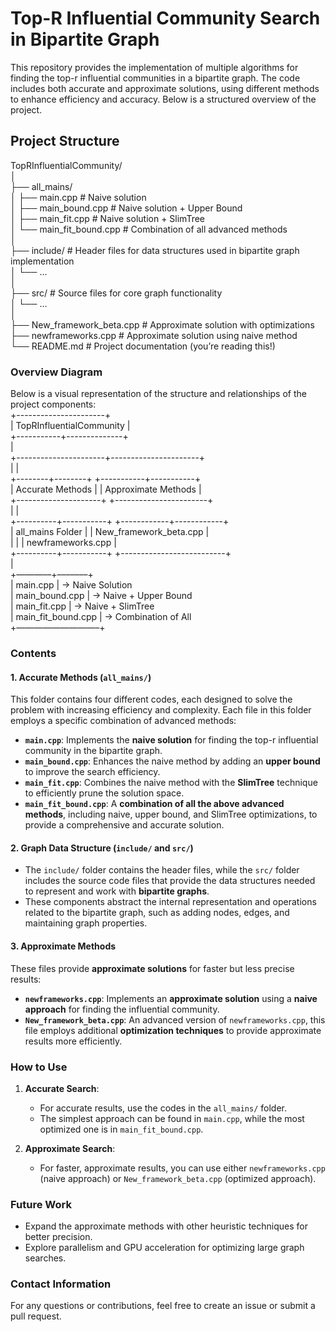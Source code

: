 # Top-R Influential Community Search in Bipartite Graph

This repository provides the implementation of multiple algorithms for finding the top-r influential communities in a bipartite graph. The code includes both accurate and approximate solutions, using different methods to enhance efficiency and accuracy. Below is a structured overview of the project.

## Project Structure
TopRInfluentialCommunity/  
│  
├── all_mains/  
│   ├── main.cpp                # Naive solution  
│   ├── main_bound.cpp          # Naive solution + Upper Bound  
│   ├── main_fit.cpp            # Naive solution + SlimTree  
│   └── main_fit_bound.cpp      # Combination of all advanced methods  
│  
├── include/                    # Header files for data structures used in bipartite graph implementation  
│   └── …  
│  
├── src/                        # Source files for core graph functionality  
│   └── …  
│  
├── New_framework_beta.cpp      # Approximate solution with optimizations  
├── newframeworks.cpp           # Approximate solution using naive method  
└── README.md                   # Project documentation (you’re reading this!)  
### Overview Diagram

Below is a visual representation of the structure and relationships of the project components:  
                       +----------------------+  
                       |  TopRInfluentialCommunity  |  
                       +-----------+--------------+  
                                   |  
            +----------------------+----------------------+  
            |                                               |  
   +--------+--------+                          +-----------+-----------+  
   |  Accurate Methods  |                          | Approximate Methods   |  
   +---------------------+                          +-----------------------+  
            |                                                |  
 +----------+-----------+                       +------------+------------+  
 | all_mains Folder      |                       |  New_framework_beta.cpp |  
 |                      |                       |  newframeworks.cpp       |  
 +----------+-----------+                       +--------------------------+  
            |  
+———––+–––––––+  
| main.cpp                    | -> Naive Solution  
| main_bound.cpp              | -> Naive + Upper Bound  
| main_fit.cpp                | -> Naive + SlimTree  
| main_fit_bound.cpp          | -> Combination of All  
+—————————–+  
### Contents

#### 1. **Accurate Methods** (`all_mains/`)

This folder contains four different codes, each designed to solve the problem with increasing efficiency and complexity. Each file in this folder employs a specific combination of advanced methods:

- **`main.cpp`**: Implements the **naive solution** for finding the top-r influential community in the bipartite graph.
- **`main_bound.cpp`**: Enhances the naive method by adding an **upper bound** to improve the search efficiency.
- **`main_fit.cpp`**: Combines the naive method with the **SlimTree** technique to efficiently prune the solution space.
- **`main_fit_bound.cpp`**: A **combination of all the above advanced methods**, including naive, upper bound, and SlimTree optimizations, to provide a comprehensive and accurate solution.

#### 2. **Graph Data Structure** (`include/` and `src/`)

- The `include/` folder contains the header files, while the `src/` folder includes the source code files that provide the data structures needed to represent and work with **bipartite graphs**.
- These components abstract the internal representation and operations related to the bipartite graph, such as adding nodes, edges, and maintaining graph properties.

#### 3. **Approximate Methods**

These files provide **approximate solutions** for faster but less precise results:

- **`newframeworks.cpp`**: Implements an **approximate solution** using a **naive approach** for finding the influential community.
- **`New_framework_beta.cpp`**: An advanced version of `newframeworks.cpp`, this file employs additional **optimization techniques** to provide approximate results more efficiently.

### How to Use

1. **Accurate Search**:
   - For accurate results, use the codes in the `all_mains/` folder.
   - The simplest approach can be found in `main.cpp`, while the most optimized one is in `main_fit_bound.cpp`.

2. **Approximate Search**:
   - For faster, approximate results, you can use either `newframeworks.cpp` (naive approach) or `New_framework_beta.cpp` (optimized approach).

### Future Work

- Expand the approximate methods with other heuristic techniques for better precision.
- Explore parallelism and GPU acceleration for optimizing large graph searches.

### Contact Information

For any questions or contributions, feel free to create an issue or submit a pull request.
